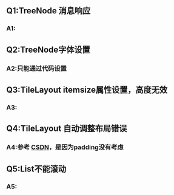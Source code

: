 ## Q1:TreeNode 消息响应

### A1:



## Q2:TreeNode字体设置

### A2:只能通过代码设置



## Q3:TileLayout itemsize属性设置，高度无效

### A3:



## Q4:TileLayout 自动调整布局错误

### A4:参考 [CSDN](http://blog.csdn.net/whuavon/article/details/38389961)，是因为padding没有考虑


## Q5:List不能滚动
### A5:
